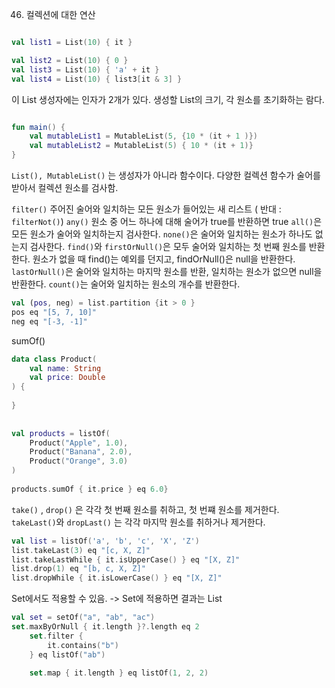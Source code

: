 46. 컬렉션에 대한 연산

```kotlin

val list1 = List(10) { it }

val list2 = List(10) { 0 }
val list3 = List(10) { 'a' + it }
val list4 = List(10) { list3[it & 3] }
```

이 List 생성자에는 인자가 2개가 있다.
생성할 List의 크기, 각 원소를 초기화하는 람다.


```kotlin

fun main() {
	val mutableList1 = MutableList(5, {10 * (it + 1 )})
	val mutableList2 = MutableList(5) { 10 * (it + 1)}
}
```

`List(), MutableList()` 는 생성자가 아니라 함수이다. 
다양한 컬렉션 함수가 술어를 받아서 컬렉션 원소를 검사함.

`filter()` 주어진 술어와 일치하는 모든 원소가 들어있는 새 리스트 ( 반대 : `filterNot()`)
`any()` 원소 중 어느 하나에 대해 술어가 true를 반환하면 true
`all()`은 모든 원소가 술어와 일치하는지 검사한다.
`none()`은 술어와 일치하는 원소가 하나도 없는지 검사한다.
`find()`와 `firstOrNull()`은 모두 술어와 일치하는 첫 번째 원소를 반환한다. 원소가 없을 때 find()는 예외를 던지고, findOrNull()은 null을 반환한다.
`lastOrNull()`은 술어와 일치하는 마지막 원소를 반환, 일치하는 원소가 없으면 null을 반환한다.
`count()`는 술어와 일치하는 원소의 개수를 반환한다.

```Kotlin
val (pos, neg) = list.partition {it > 0 }  
pos eq "[5, 7, 10]"  
neg eq "[-3, -1]"
```


sumOf()
```kotlin
data class Product(  
    val name: String  
    val price: Double  
) {  
  
}  
  
  
val products = listOf(  
    Product("Apple", 1.0),  
    Product("Banana", 2.0),  
    Product("Orange", 3.0)  
)  
  
products.sumOf { it.price } eq 6.0}
```


`take()` , `drop()` 은 각각 첫 번째 원소를 취하고, 첫 번쨰 원소를 제거한다. `takeLast()`와 `dropLast()` 는 각각 마지막 원소를 취하거나 제거한다.

```kotlin
val list = listOf('a', 'b', 'c', 'X', 'Z')  
list.takeLast(3) eq "[c, X, Z]"  
list.takeLastWhile { it.isUpperCase() } eq "[X, Z]"  
list.drop(1) eq "[b, c, X, Z]"  
list.dropWhile { it.isLowerCase() } eq "[X, Z]"
```

Set에서도 적용할 수 있음. -> Set에 적용하면 결과는 List
```kotlin
val set = setOf("a", "ab", "ac")  
set.maxByOrNull { it.length }?.length eq 2  
    set.filter {  
        it.contains("b")  
    } eq listOf("ab")  
  
    set.map { it.length } eq listOf(1, 2, 2)
```
